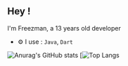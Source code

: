 ## Hey !

I'm Freezman, a 13 years old developer

- ⚙️ I use : `Java`, `Dart`

![Anurag's GitHub stats](https://github-readme-stats.vercel.app/api?username=Freezman31&show_icons=true&theme=onedark)
[![Top Langs](https://github-readme-stats.vercel.app/api/top-langs/?username=Freezman31&layout=compact)

